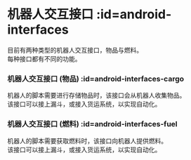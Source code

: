 # 机器人交互接口 :id=android-interfaces

目前有两种类型的机器人交互接口，物品与燃料。  
每种接口都有不同的功能。

### 机器人交互接口 (物品) :id=android-interfaces-cargo

机器人的脚本需要进行存储物品时，该接口会从机器人收集物品。  
该接口可以接上漏斗，或接入货运系统，以实现自动化。

### 机器人交互接口 (燃料) :id=android-interfaces-fuel

机器人的脚本需要获取燃料时，该接口向机器人提供燃料。  
该接口可以接上漏斗，或接入货运系统，以实现自动化。
